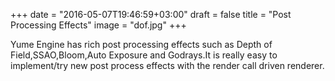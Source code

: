 +++
date = "2016-05-07T19:46:59+03:00"
draft = false
title = "Post Processing Effects"
image = "dof.jpg"
+++

Yume Engine has rich post processing effects such as Depth of Field,SSAO,Bloom,Auto Exposure and Godrays.It is really easy to implement/try new post process effects with the render call driven renderer.
